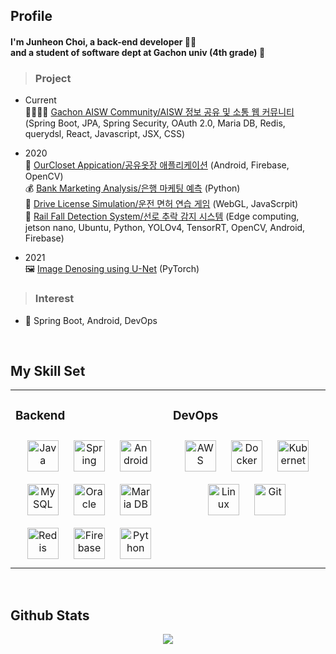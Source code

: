 ## Profile  
#### I'm Junheon Choi, a back-end developer 👨‍💻 </br>and a student of software dept at Gachon univ (4th grade) 🚀
  



>### Project  
- Current</br>👨‍👨‍👧‍👧 [Gachon AISW Community/AISW 정보 공유 및 소통 웹 커뮤니티](https://github.com/JunHeon-Ch/AISW_Web_Community) (Spring Boot, JPA, Spring Security, OAuth 2.0, Maria DB, Redis, querydsl, React, Javascript, JSX, CSS)  
  

- 2020</br>👖 [OurCloset Appication/공유옷장 애플리케이션](https://github.com/JunHeon-Ch/Mobile_OurCloset) (Android, Firebase, OpenCV)</br>💰 [Bank Marketing Analysis/은행 마케팅 예측](https://github.com/JunHeon-Ch/DataScience_Bank_Marketing_Analysis) (Python)</br>🚖 [Drive License Simulation/운전 면허 연습 게임](https://github.com/JunHeon-Ch/Driver_License_Simulation) (WebGL, JavaScrpit)</br>🚊 [Rail Fall Detection System/선로 추락 감지 시스템](https://github.com/JunHeon-Ch/Rail_Fall_Prevention_System) (Edge computing, jetson nano, Ubuntu, Python, YOLOv4, TensorRT, OpenCV, Android, Firebase)
  

- 2021</br>🖼️ [Image Denosing using U-Net](https://github.com/JunHeon-Ch/Image_Denoising_UNet) (PyTorch)
  



>### Interest  
- 🌱 Spring Boot, Android, DevOps
  

<br/>  


## My Skill Set  
<table><tr><td valign="top" width="33%">




### Backend  
<div align="center">  
<img style="margin: 10px" src="https://profilinator.rishav.dev/skills-assets/java-original-wordmark.svg" alt="Java" height="50" />  
<img style="margin: 10px" src="https://profilinator.rishav.dev/skills-assets/springio-icon.svg" alt="Spring" height="50" />  
<img style="margin: 10px" src="https://profilinator.rishav.dev/skills-assets/android-original-wordmark.svg" alt="Android" height="50" />  
<img style="margin: 10px" src="https://profilinator.rishav.dev/skills-assets/mysql-original-wordmark.svg" alt="MySQL" height="50" />  
<img style="margin: 10px" src="https://profilinator.rishav.dev/skills-assets/oracle-original.svg" alt="Oracle" height="50" />  
<img style="margin: 10px" src="https://profilinator.rishav.dev/skills-assets/mariadb.png" alt="Maria DB" height="50" />  
<img style="margin: 10px" src="https://profilinator.rishav.dev/skills-assets/redis-original-wordmark.svg" alt="Redis" height="50" />  
<img style="margin: 10px" src="https://profilinator.rishav.dev/skills-assets/firebase.png" alt="Firebase" height="50" />  
<img style="margin: 10px" src="https://profilinator.rishav.dev/skills-assets/python-original.svg" alt="Python" height="50" />  
</div>

</td><td valign="top" width="33%">



### DevOps  
<div align="center">  
<img style="margin: 10px" src="https://profilinator.rishav.dev/skills-assets/amazonwebservices-original-wordmark.svg" alt="AWS" height="50" />  
<img style="margin: 10px" src="https://profilinator.rishav.dev/skills-assets/docker-original-wordmark.svg" alt="Docker" height="50" />  
<img style="margin: 10px" src="https://profilinator.rishav.dev/skills-assets/kubernetes-icon.svg" alt="Kubernetes" height="50" />  
<img style="margin: 10px" src="https://profilinator.rishav.dev/skills-assets/linux-original.svg" alt="Linux" height="50" />  
<img style="margin: 10px" src="https://profilinator.rishav.dev/skills-assets/git-scm-icon.svg" alt="Git" height="50" />  
</div>

</td></tr></table>  

<br/>  


## Github Stats  
<div align="center"><img src="https://github-readme-stats.vercel.app/api?username=JunHeon-Ch&show_icons=true&count_private=true&hide_border=true" align="center" /></div>  

<br/>  
